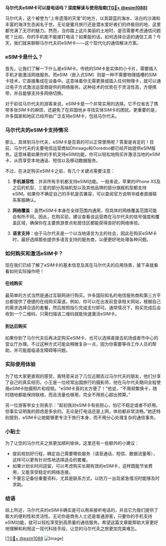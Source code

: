 **马尔代夫eSIM卡可以接电话吗？深度解读与使用指南[[TG💪+ @esim1088](https://t.me/s/esim1088)]**

马尔代夫，这个被誉为“上帝遗落的天堂”的地方，以其碧蓝的海水、洁白的沙滩和丰富的海洋生态闻名于世。无论是蜜月旅行还是潜水爱好者们的终极目的地，这里都充满了无尽的魅力。然而，当你踏上这片美丽的土地时，是否需要考虑通信问题呢？比如，你的手机能不能接打电话？如果能的话，如何选择合适的通信工具？今天，我们就来聊聊马尔代夫的eSIM卡——这个现代化的通信解决方案。

### eSIM卡是什么？

首先，让我们了解一下什么是eSIM卡。传统的SIM卡是实体的小卡片，需要插入手机才能激活网络服务。而eSIM（嵌入式SIM）则是一种不需要物理插槽的SIM卡技术，它直接集成在设备中。这意味着你无需更换或插入任何物理卡，就可以通过电子方式激活运营商提供的网络服务。这种技术的优势在于灵活性高，方便携带，并且能够支持多网络切换。

对于前往马尔代夫的游客来说，eSIM卡是一个非常实用的选择。它不仅省去了携带多张SIM卡的麻烦，还避免了在异国他乡寻找实体SIM卡的困扰。更重要的是，许多国家和地区已经开始广泛支持eSIM卡，包括马尔代夫。

### 马尔代夫的eSIM卡支持情况

那么，具体到马尔代夫，eSIM卡是否真的可以正常使用呢？答案是肯定的！目前，马尔代夫的主要电信运营商如Dhiraagu和Ooredoo都已经开始提供eSIM服务。这意味着如果你的手机支持eSIM功能，你可以轻松地购买并激活当地的eSIM卡，从而享受本地通话、短信以及移动数据服务。

不过，在决定购买eSIM卡之前，有几个关键点需要注意：

1. **手机兼容性**：并非所有手机都支持eSIM功能。一般来说，苹果的iPhone XS及之后的机型、三星的部分高端机型以及其他品牌的部分旗舰机型都支持eSIM。如果你不确定自己的手机是否兼容，可以查阅官方说明书或者直接联系客服确认。
   
2. **网络覆盖**：虽然eSIM卡本身在全球范围内通用，但具体的网络覆盖范围可能会有所不同。因此，在购买前，建议查看该运营商在马尔代夫的信号强度和覆盖区域，确保你在主要旅游景点和居住区都能获得良好的网络体验。

3. **语言支持**：由于马尔代夫是一个以当地语言为主的社会，因此在购买eSIM卡时，最好选择那些提供多语言支持的服务商，以便更好地处理各种问题。

### 如何购买和激活eSIM卡？

现在我们已经了解了eSIM卡的基本信息及其在马尔代夫的应用场景，接下来就看看如何实际操作吧！

#### 在线购买

最简单的方式当然是通过互联网进行购买。许多国际知名的电信服务商和第三方平台都提供了便捷的在线购买渠道。例如，你可以在出发前登录相关网站，根据自己的需求选择合适的套餐，然后按照指引完成支付即可。通常情况下，购买完成后会收到一个二维码，只需扫描该二维码就能快速激活eSIM卡。

#### 到达后购买

如果你到了马尔代夫后再决定购买eSIM卡，也可以选择直接去机场或者市中心的营业厅办理。不过这种方式可能会稍微复杂一点，因为你需要等待工作人员的帮助，并可能面临语言障碍等问题。

### 实际使用体验

为了给大家更直观的感受，我特意采访了几位近期去过马尔代夫的朋友，他们分享了自己的真实经历。小王是一位经常出国旅行的摄影师，他在马尔代夫期间全程使用eSIM卡拍摄照片和视频。“eSIM卡真的太方便了！”他说，“不用频繁换卡，随时随地都能保持联络，而且流量也够用，完全不用担心超出预算。”

另一位游客李女士则表示：“起初我对eSIM卡有些担心，怕它不稳定或者不好用。但事实证明我的顾虑是多余的。无论是打电话还是上网，体验都非常流畅。”她还特别提到，eSIM卡让她能够更专注于旅行本身，而不用分心处理复杂的通信事务。

### 小贴士

为了让您的马尔代夫之旅更加顺利愉快，这里还有一些额外的小建议：

- 提前规划好行程，确定自己需要哪些服务（语音通话、短信、数据流量等），这样可以更有针对性地选择适合的套餐。
- 如果计划长时间逗留，可以考虑购买长期有效的eSIM卡，这样既能节省费用，又能享受稳定的网络连接。
- 不要忘记备份重要资料，尤其是联系方式，以防万一出现紧急情况时能够及时求助。

### 结语

综上所述，马尔代夫的eSIM卡确实是可以用来接听电话的，并且它为我们提供了极大的便利性和灵活性。无论你是商务人士还是普通游客，只要你的手机支持eSIM功能，就可以轻松享受到高质量的通信服务。希望这篇文章能帮助大家更好地理解和利用这一现代科技手段，让您的马尔代夫之旅更加完美难忘。

[[TG💪+ @esim1088](https://t.me/s/esim1088) ![Image](https://i.postimg.cc/4NQfJmqS/Snipaste-2025-05-13-00-14-12.png)]